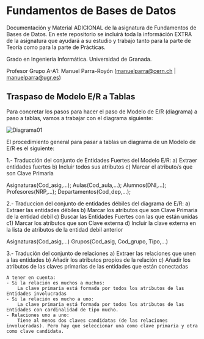 # Fundamentos de Bases de Datos

Documentación y Material ADICIONAL de la asignatura de Fundamentos de Bases de Datos. En este repositorio se incluirá toda la információn EXTRA de la asignatura que ayudará a su estudio y trabajo tanto para la parte de Teoría como para la parte de Prácticas.

Grado en Ingeniería Informática. Universidad de Granada.

Profesor Grupo A-A1: Manuel Parra-Royón  (manuelparra@cern.ch | manuelparra@ugr.es)


## Traspaso de Modelo E/R a Tablas

Para concretar los pasos para hacer el paso de Modelo de E/R (diagrama) a paso a tablas, vamos a trabajar con el diagrama siguiente:

![Diagrama01](images/diagrama01.png)


El procedimiento general para pasar a tablas un diagrama de un Modelo de E/R es el siguiente:

1.- Traducción del conjunto de Entidades Fuertes del Modelo E/R:
    a) Extraer entidades fuertes
    b) Incluir todos sus atributos
    c) Marcar el atributo/s que son Clave Primaria

Asignaturas(Cod_asig,...);
Aulas(Cod_aula,...);
Alumnos(DNI,...);
Profesores(NRP,...);
Departamentos(Cod_dep,...);

2.- Traduccion del conjunto de entidades débiles del diagrama de E/R:
	a) Extraer las entidades débiles
	b) Marcar los atributos que son Clave Primaria de la entidad debil
	c) Buscar las Entidades Fuertes con las que están unidas		
		c1) Marcar los atributos que son Clave externa
	d) Incluir la clave externa en la lista de atributos de la entidad debil anterior

Asignaturas(Cod_asig,...)
Grupos(Cod_asig, Cod_grupo, Tipo,...)

3.- Tradución del conjunto de relaciones
	a) Extraer las relaciones que unen a las entidades
	b) Añadir los atributos propios de la relación
	c) Añadir los atributos de las claves primarias de las entidades que están conectadas
	
	A tener en cuenta:
	- Si la relación es muchos a muchos:
		La clave primaria está formada por todos los atributos de las Entidades involucradas
	- Si la relación es mucho a uno:
		La clave primaria está formada por todos los atributos de las Entidades con cardinalidad de tipo mucho.
	- Relaciones uno a uno:
		Tiene al menos dos claves candidatas (de las relaciones involucradas). Pero hay que seleccionar una como clave primaria y otra como clave candidata.










